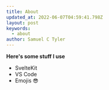 ```yaml
---
title: About
updated_at: 2022-06-07T04:59:41.798Z
layout: post
keywords:
  - about
author: Samuel C Tyler
---
```


**Here's some stuff I use**

- SvelteKit
- VS Code
- Emojis 😎

